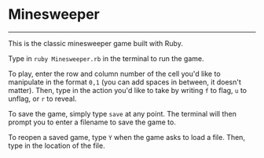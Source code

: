 # Minesweeper
---------------

This is the classic minesweeper game built with Ruby.

Type in `ruby Minesweeper.rb` in the terminal to run the game.

To play, enter the row and column number of the cell you'd like to manipulate in the format `0,1` (you can add spaces in between, it doesn't matter). Then, type in the action you'd like to take by writing `f` to flag, `u` to unflag, or `r` to reveal.

To save the game, simply type `save` at any point. The terminal will then prompt you to enter a filename to save the game to.

To reopen a saved game, type `Y` when the game asks to load a file. Then, type in the location of the file.